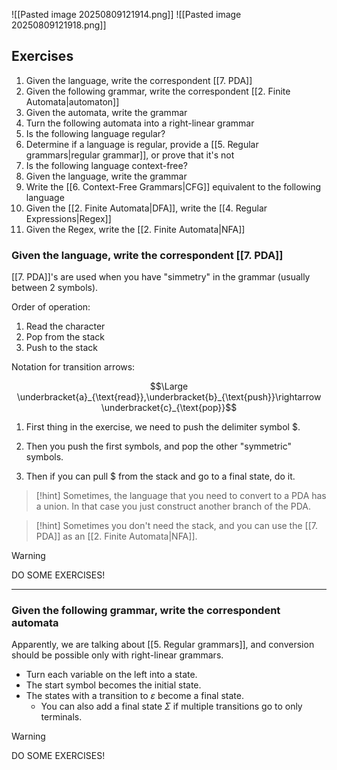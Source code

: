 ![[Pasted image 20250809121914.png]]
![[Pasted image 20250809121918.png]]

## Exercises

1. Given the language, write the correspondent [[7. PDA]]
2. Given the following grammar, write the correspondent [[2. Finite Automata|automaton]]
3. Given the automata, write the grammar
4. Turn the following automata into a right-linear grammar
5. Is the following language regular?
6. Determine if a language is regular, provide a [[5. Regular grammars|regular grammar]], or prove that it's not
7. Is the following language context-free?
8. Given the language, write the grammar
9. Write the [[6. Context-Free Grammars|CFG]] equivalent to the following language
10. Given the [[2. Finite Automata|DFA]], write the [[4. Regular Expressions|Regex]]
11. Given the Regex, write the [[2. Finite Automata|NFA]]

### Given the language, write the correspondent [[7. PDA]]

[[7. PDA]]'s are used when you have "simmetry" in the grammar (usually between 2 symbols).

Order of operation:
1. Read the character
2. Pop from the stack
3. Push to the stack

Notation for transition arrows:

$$\Large \underbracket{a}_{\text{read}},\underbracket{b}_{\text{push}}\rightarrow \underbracket{c}_{\text{pop}}$$

1. First thing in the exercise, we need to push the delimiter symbol $\$$.

2. Then you push the first symbols, and pop the other "symmetric" symbols. 

3. Then if you can pull $\$$ from the stack and go to a final state, do it.

> [!hint]
> Sometimes, the language that you need to convert to a PDA has a union.
> In that case you just construct another branch of the PDA.

> [!hint]
> Sometimes you don't need the stack, and you can use the [[7. PDA]] as an [[2. Finite Automata|NFA]].

> [!warning]
> DO SOME EXERCISES!

---

### Given the following grammar, write the correspondent automata

Apparently, we are talking about [[5. Regular grammars]], and conversion should be possible only with right-linear grammars.

- Turn each variable on the left into a state.
- The start symbol becomes the initial state.
- The states with a transition to $ε$ become a final state.
	- You can also add a final state $\Sigma$ if multiple transitions go to only terminals.

> [!warning]
> DO SOME EXERCISES!
